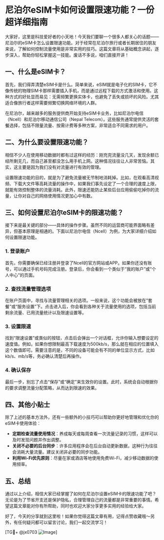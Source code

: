 # 尼泊尔eSIM卡如何设置限速功能？一份超详细指南

大家好，这里是科技爱好者的小天地！今天我们要聊一个很多人都关心的话题——尼泊尔的eSIM卡怎么设置限速功能。对于经常在尼泊尔旅行或者长期居住的朋友来说，了解如何控制流量使用是非常实用的技巧。这篇文章将从基础概念讲起，逐步深入，帮助你轻松掌握这一技能。废话不多说，咱们直接开讲！

## 一、什么是eSIM卡？

首先，我们得弄清楚eSIM卡是什么。简单来说，eSIM就是电子化的SIM卡，它不像传统的物理SIM卡那样需要插入手机，而是通过远程下载的方式激活和使用。这种方式的好处显而易见：无需频繁更换实体卡，也避免了丢失或损坏的风险。尤其适合像旅行者这样需要频繁切换网络环境的人群。

在尼泊尔，越来越多的服务提供商开始支持eSIM卡业务，比如尼泊尔电信（Ncell）和尼泊尔移动通信公司（Nepal Telecom）。这些服务通常提供灵活的套餐选择，包括不限量流量、按需计费等多种方案，非常适合不同需求的用户。

## 二、为什么要设置限速功能？

相信不少人在使用移动数据时都有过这样的经历：刚充完流量没几天，发现余额已经所剩无几，而自己甚至都没怎么用手机上网。这种情况往往让人非常苦恼。其实，这主要是因为我们没有对流量进行有效的管理。

设置限速功能的目的，就是为了避免流量被无节制地消耗掉。比如，在观看高清视频、下载大文件等高耗流量的操作中，如果我们事先设定了一个合理的速度上限，就能有效控制整体的流量消耗。此外，限速还能防止某些后台应用偷偷吃掉你的流量，让你对自己的网络使用情况更加心中有数。

## 三、如何设置尼泊尔eSIM卡的限速功能？

接下来是最关键的部分——具体的操作步骤。虽然不同的运营商可能界面略有差异，但基本原理是相通的。下面以尼泊尔电信（Ncell）为例，为大家详细介绍如何设置限速功能。

### 1. 登录账户

首先，你需要确保已经注册并登录了Ncell的官方网站或APP。如果你还没有账号，可以通过手机号码完成注册。登录后，你会看到一个类似于“我的账户”或“个人中心”的页面。

### 2. 查找流量管理选项

在账户页面中，寻找与流量管理相关的选项。一般来说，这个功能会被放在“套餐”或“服务设置”下。点击进入后，你会看到各种关于流量使用的选项，包括当前剩余流量、已用流量统计以及限速设置等。

### 3. 设置限速

找到“限速设置”或类似的按钮，点击后会弹出一个对话框，允许你输入想要设定的速度值。例如，如果你想限制最高下载速度为500kb/s，那么就在相应的位置填入这个数值即可。需要注意的是，不同的设备可能会有不同的单位显示方式，比如kb/s、mb/s等，务必确认清楚后再操作。

### 4. 确认保存

最后一步，别忘了点击“保存”或“确定”来生效你的设置。此时，系统会自动根据你的要求调整流量分配策略，从而达到限速的效果。

## 四、其他小贴士

除了上述的基本方法外，还有一些额外的小技巧可以帮助你更好地管理和优化你的eSIM卡使用体验：

- **定期检查流量使用情况**：养成每天或每周查看一次流量记录的习惯，这样可以及时发现问题并作出调整。
- **关闭不必要的后台同步**：许多应用程序会在后台自动更新数据，这种行为往往会消耗大量流量。建议关闭非必要的同步功能。
- **利用Wi-Fi优先原则**：尽量在家或酒店等地使用免费Wi-Fi，减少移动数据的使用频率。

## 五、总结

通过以上介绍，相信大家已经掌握了如何在尼泊尔设置eSIM卡的限速功能了吧？无论是为了节省开支还是保护隐私，合理管理自己的流量都是非常重要的事情。希望这篇文章能对你有所帮助，同时也欢迎大家分享更多实用的经验给大家。

好了，今天的分享就到这里啦！如果你觉得这篇文章有用，记得点赞收藏哦～另外，有任何疑问都可以留言讨论，我们一起交流学习！

[TG💪+ @jx0703 ![Image](https://github.com/user-attachments/assets/dbca1d08-cadb-493c-b0ec-ad6f7a83f270)]